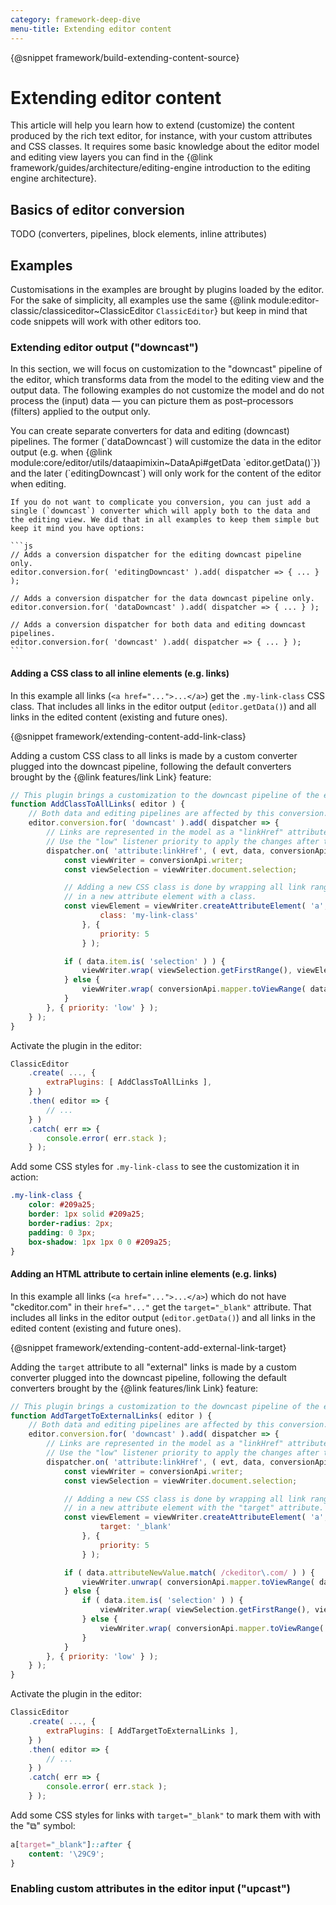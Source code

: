 ```yaml
---
category: framework-deep-dive
menu-title: Extending editor content
---
```


{@snippet framework/build-extending-content-source}

# Extending editor content

This article will help you learn how to extend (customize) the content produced by the rich text editor, for instance, with your custom attributes and CSS classes. It requires some basic knowledge about the editor model and editing view layers you can find in the {@link framework/guides/architecture/editing-engine introduction to the editing engine architecture}.

## Basics of editor conversion

TODO (converters, pipelines, block elements, inline attributes)

## Examples

Customisations in the examples are brought by plugins loaded by the editor. For the sake of simplicity, all examples use the same {@link module:editor-classic/classiceditor~ClassicEditor `ClassicEditor`} but keep in mind that code snippets will work with other editors too.

### Extending editor output ("downcast")

In this section, we will focus on customization to the "downcast" pipeline of the editor, which transforms data from the model to the editing view and the output data. The following examples do not customize the model and do not process the (input) data — you can picture them as post–processors (filters) applied to the output only.

<info-box>
	You can create separate converters for data and editing (downcast) pipelines. The former (`dataDowncast`) will customize the data in the editor output (e.g. when {@link module:core/editor/utils/dataapimixin~DataApi#getData `editor.getData()`}) and the later (`editingDowncast`) will only work for the content of the editor when editing.

	If you do not want to complicate you conversion, you can just add a single (`downcast`) converter which will apply both to the data and the editing view. We did that in all examples to keep them simple but keep it mind you have options:

	```js
	// Adds a conversion dispatcher for the editing downcast pipeline only.
	editor.conversion.for( 'editingDowncast' ).add( dispatcher => { ... } );

	// Adds a conversion dispatcher for the data downcast pipeline only.
	editor.conversion.for( 'dataDowncast' ).add( dispatcher => { ... } );

	// Adds a conversion dispatcher for both data and editing downcast pipelines.
	editor.conversion.for( 'downcast' ).add( dispatcher => { ... } );
	```
</info-box>

#### Adding a CSS class to all inline elements (e.g. links)

In this example all links (`<a href="...">...</a>`) get the `.my-link-class` CSS class. That includes all links in the editor output (`editor.getData()`) and all links in the edited content (existing and future ones).

{@snippet framework/extending-content-add-link-class}

Adding a custom CSS class to all links is made by a custom converter plugged into the downcast pipeline, following the default converters brought by the {@link features/link Link} feature:

```js
// This plugin brings a customization to the downcast pipeline of the editor.
function AddClassToAllLinks( editor ) {
	// Both data and editing pipelines are affected by this conversion.
	editor.conversion.for( 'downcast' ).add( dispatcher => {
		// Links are represented in the model as a "linkHref" attribute.
		// Use the "low" listener priority to apply the changes after the Link feature.
		dispatcher.on( 'attribute:linkHref', ( evt, data, conversionApi ) => {
			const viewWriter = conversionApi.writer;
			const viewSelection = viewWriter.document.selection;

			// Adding a new CSS class is done by wrapping all link ranges and selection
			// in a new attribute element with a class.
			const viewElement = viewWriter.createAttributeElement( 'a', {
					class: 'my-link-class'
				}, {
					priority: 5
				} );

			if ( data.item.is( 'selection' ) ) {
				viewWriter.wrap( viewSelection.getFirstRange(), viewElement );
			} else {
				viewWriter.wrap( conversionApi.mapper.toViewRange( data.range ), viewElement );
			}
		}, { priority: 'low' } );
	} );
}
```

Activate the plugin in the editor:

```js
ClassicEditor
	.create( ..., {
		extraPlugins: [ AddClassToAllLinks ],
	} )
	.then( editor => {
		// ...
	} )
	.catch( err => {
		console.error( err.stack );
	} );
```

Add some CSS styles for `.my-link-class` to see the customization it in action:

```css
.my-link-class {
	color: #209a25;
	border: 1px solid #209a25;
	border-radius: 2px;
	padding: 0 3px;
	box-shadow: 1px 1px 0 0 #209a25;
}
```

#### Adding an HTML attribute to certain inline elements (e.g. links)

In this example all links (`<a href="...">...</a>`) which do not have "ckeditor.com" in their `href="..."` get the `target="_blank"` attribute. That includes all links in the editor output (`editor.getData()`) and all links in the edited content (existing and future ones).

{@snippet framework/extending-content-add-external-link-target}

Adding the `target` attribute to all "external" links is made by a custom converter plugged into the downcast pipeline, following the default converters brought by the {@link features/link Link} feature:

```js
// This plugin brings a customization to the downcast pipeline of the editor.
function AddTargetToExternalLinks( editor ) {
	// Both data and editing pipelines are affected by this conversion.
	editor.conversion.for( 'downcast' ).add( dispatcher => {
		// Links are represented in the model as a "linkHref" attribute.
		// Use the "low" listener priority to apply the changes after the Link feature.
		dispatcher.on( 'attribute:linkHref', ( evt, data, conversionApi ) => {
			const viewWriter = conversionApi.writer;
			const viewSelection = viewWriter.document.selection;

			// Adding a new CSS class is done by wrapping all link ranges and selection
			// in a new attribute element with the "target" attribute.
			const viewElement = viewWriter.createAttributeElement( 'a', {
					target: '_blank'
				}, {
					priority: 5
				} );

			if ( data.attributeNewValue.match( /ckeditor\.com/ ) ) {
				viewWriter.unwrap( conversionApi.mapper.toViewRange( data.range ), viewElement );
			} else {
				if ( data.item.is( 'selection' ) ) {
					viewWriter.wrap( viewSelection.getFirstRange(), viewElement );
				} else {
					viewWriter.wrap( conversionApi.mapper.toViewRange( data.range ), viewElement );
				}
			}
		}, { priority: 'low' } );
	} );
}
```

Activate the plugin in the editor:

```js
ClassicEditor
	.create( ..., {
		extraPlugins: [ AddTargetToExternalLinks ],
	} )
	.then( editor => {
		// ...
	} )
	.catch( err => {
		console.error( err.stack );
	} );
```

Add some CSS styles for links with `target="_blank"` to mark them with with the "&#10697;" symbol:

```css
a[target="_blank"]::after {
	content: '\29C9';
}
```

### Enabling custom attributes in the editor input ("upcast")

